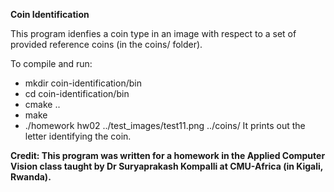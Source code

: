 **Coin Identification**

This program idenfies a coin type in an image with respect to a set of provided reference coins (in the coins/ folder).

To compile and run:

- mkdir coin-identification/bin
- cd  coin-identification/bin
- cmake ..
- make
- ./homework hw02 ../test_images/test11.png ../coins/
It prints out the letter identifying the coin.


**Credit: This program was written for a homework in the Applied Computer Vision class taught by Dr Suryaprakash Kompalli at CMU-Africa (in Kigali, Rwanda).**

